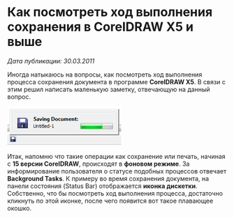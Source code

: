 # Как посмотреть ход выполнения сохранения в CorelDRAW X5 и выше

_Дата публикации: 30.03.2011_

Иногда натыкаюсь на вопросы, как посмотреть ход выполнения процесса сохранения документа в программе **CorelDRAW X5**. В связи с этим решил написать маленькую заметку, отвечающую на данный вопрос.

![Как посмотреть ход выполнения сохранения в CorelDRAW X5 и выше](./aee0094a-38bd-46e7-a983-b1a96baec972.png)

Итак, напомню что такие операции как сохранение или печать, начиная с **15 версии CorelDRAW**, происходят в **фоновом режиме**. За информирование пользователя о статусе подобных процессов отвечает **Background Tasks**. К примеру во время сохранения документа, на панели состояния (Status Bar) отображается **иконка дискетки**. Собственно, что бы посмотреть ход выполнения процесса, достаточно кликнуть по этой иконке, после чего появится вот такое плавающее окошко.
